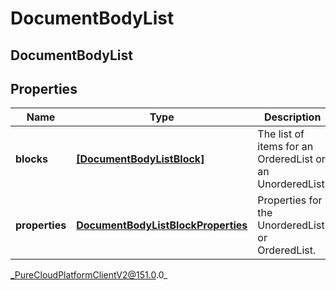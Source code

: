 # DocumentBodyList

## DocumentBodyList

## Properties

|Name | Type | Description | Notes|
|------------ | ------------- | ------------- | -------------|
| **blocks** | [**[DocumentBodyListBlock]**](DocumentBodyListBlock) | The list of items for an OrderedList or an UnorderedList. | |
| **properties** | [**DocumentBodyListBlockProperties**](DocumentBodyListBlockProperties) | Properties for the UnorderedList or OrderedList. | [optional] |



_PureCloudPlatformClientV2@151.0.0_
